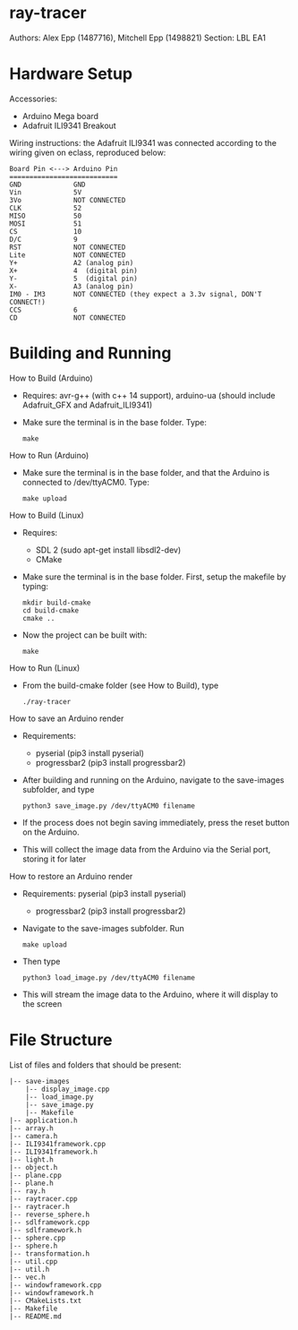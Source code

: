 # ray-tracer

Authors: Alex Epp (1487716), Mitchell Epp (1498821)
Section: LBL EA1

Hardware Setup
===========================================================

Accessories:
 * Arduino Mega board
 * Adafruit ILI9341 Breakout


Wiring instructions: the Adafruit ILI9341 was connected according to the wiring given on eclass, reproduced below:

    Board Pin <---> Arduino Pin
    ===========================
    GND             GND
    Vin             5V
    3Vo             NOT CONNECTED
    CLK             52
    MISO            50
    MOSI            51
    CS              10
    D/C             9
    RST             NOT CONNECTED
    Lite            NOT CONNECTED
    Y+              A2 (analog pin)
    X+              4  (digital pin)
    Y-              5  (digital pin)
    X-              A3 (analog pin)
    IM0 - IM3       NOT CONNECTED (they expect a 3.3v signal, DON'T CONNECT!)
    CCS             6
    CD              NOT CONNECTED

Building and Running
===========================================================

How to Build (Arduino)
  * Requires: avr-g++ (with c++ 14 support), arduino-ua (should include Adafruit_GFX and Adafruit_ILI9341)
  * Make sure the terminal is in the base folder. Type:
        
        make

How to Run (Arduino)
  * Make sure the terminal is in the base folder, and that the Arduino is connected to /dev/ttyACM0. Type:
        
        make upload

How to Build (Linux)
  * Requires:
    *  SDL 2 (sudo apt-get install libsdl2-dev)
    *  CMake
  * Make sure the terminal is in the base folder. First, setup the makefile by typing:
        
        mkdir build-cmake
        cd build-cmake
        cmake ..
        
  * Now the project can be built with:
        
        make

How to Run (Linux)
  * From the build-cmake folder (see How to Build), type
        
        ./ray-tracer

How to save an Arduino render
  * Requirements:
    * pyserial (pip3 install pyserial)
    * progressbar2 (pip3 install progressbar2)
  * After building and running on the Arduino, navigate to the save-images subfolder, and type
        
        python3 save_image.py /dev/ttyACM0 filename
  
  * If the process does not begin saving immediately, press the reset button on the Arduino.
  * This will collect the image data from the Arduino via the Serial port, storing it for later

How to restore an Arduino render
  * Requirements:
      pyserial (pip3 install pyserial)
    * progressbar2 (pip3 install progressbar2)
  * Navigate to the save-images subfolder. Run
      
        make upload
  
  * Then type
      
        python3 load_image.py /dev/ttyACM0 filename
  
  * This will stream the image data to the Arduino, where it will display to the screen

File Structure
===========================================================

List of files and folders that should be present:
   
    |-- save-images
        |-- display_image.cpp
        |-- load_image.py
        |-- save_image.py
        |-- Makefile
    |-- application.h
    |-- array.h
    |-- camera.h
    |-- ILI9341framework.cpp
    |-- ILI9341framework.h
    |-- light.h
    |-- object.h
    |-- plane.cpp
    |-- plane.h
    |-- ray.h
    |-- raytracer.cpp
    |-- raytracer.h
    |-- reverse_sphere.h
    |-- sdlframework.cpp
    |-- sdlframework.h
    |-- sphere.cpp
    |-- sphere.h
    |-- transformation.h
    |-- util.cpp
    |-- util.h
    |-- vec.h
    |-- windowframework.cpp
    |-- windowframework.h
    |-- CMakeLists.txt
    |-- Makefile
    |-- README.md
